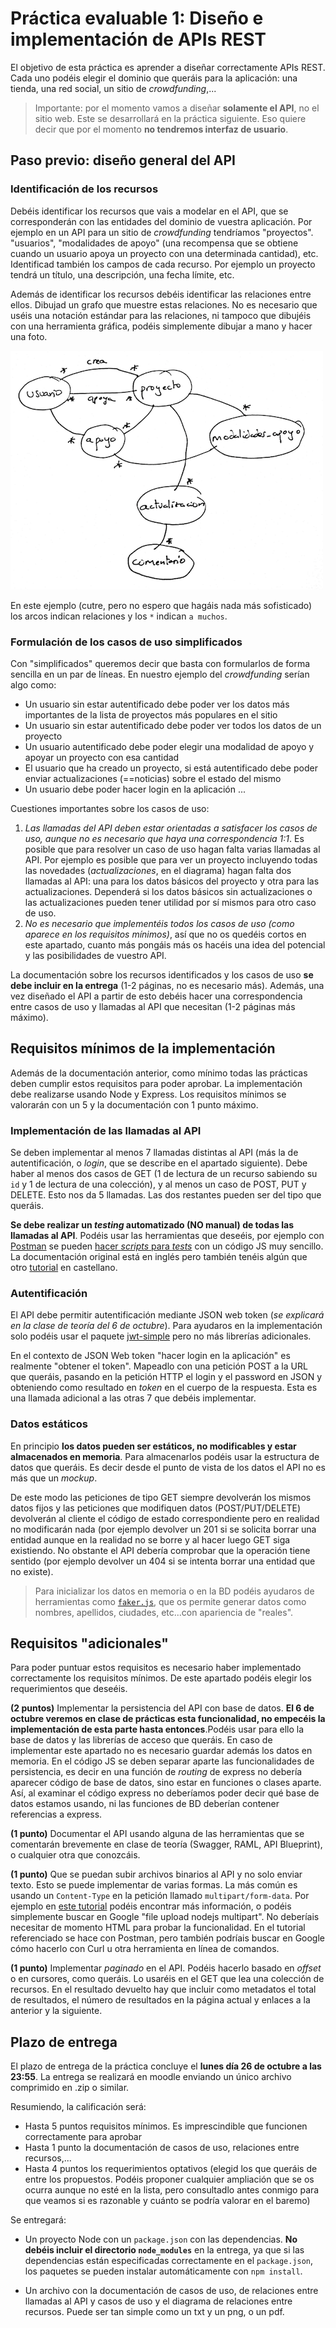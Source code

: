 # Práctica evaluable 1: Diseño e implementación de APIs REST

El objetivo de esta práctica es aprender a diseñar correctamente APIs REST. Cada uno podéis elegir el dominio que queráis para la aplicación: una tienda, una red social, un sitio de *crowdfunding*,... 

> Importante: por el momento vamos a diseñar **solamente el API**, no el sitio web. Este se desarrollará en la práctica siguiente. Eso quiere decir que por el momento **no tendremos interfaz de usuario**.

## Paso previo: diseño general del API

### Identificación de los recursos

Debéis identificar los recursos que vais a modelar en el API, que se corresponderán con las entidades del dominio de vuestra aplicación. Por ejemplo en un API para un sitio de *crowdfunding* tendríamos "proyectos". "usuarios", "modalidades de apoyo" (una recompensa que se obtiene cuando un usuario apoya un proyecto con una determinada cantidad), etc. Identificad también los campos de cada recurso. Por ejemplo un proyecto tendrá un título, una descripción, una fecha límite, etc.

Además de identificar los recursos debéis identificar las relaciones entre ellos. Dibujad un grafo que muestre estas relaciones. No es necesario que uséis una notación estándar para las relaciones, ni tampoco que dibujéis con una herramienta gráfica, podéis simplemente dibujar a mano y hacer una foto.

![](img/modelo_datos.png)

En este ejemplo (cutre, pero no espero que hagáis nada más sofisticado) los arcos indican relaciones y los `*` indican `a muchos`.

### Formulación de los casos de uso simplificados

Con "simplificados" queremos decir que basta con formularlos de forma sencilla en un par de líneas. En nuestro ejemplo del *crowdfunding* serían algo como:

* Un usuario sin estar autentificado debe poder ver los datos más importantes de la lista de proyectos más populares en el sitio
* Un usuario sin estar autentificado debe poder ver todos los datos de un proyecto
* Un usuario autentificado debe poder elegir una modalidad de apoyo y apoyar un proyecto con esa cantidad
* El usuario que ha creado un proyecto, si está autentificado debe poder enviar actualizaciones (==noticias) sobre el estado del mismo
* Un usuario debe poder hacer login en la aplicación
...

Cuestiones importantes sobre los casos de uso:

1. *Las llamadas del API deben estar orientadas a satisfacer los casos de uso, aunque no es necesario que haya una correspondencia 1:1*. Es posible que para resolver un caso de uso hagan falta varias llamadas al API. Por ejemplo es posible que para ver un proyecto incluyendo todas las novedades (*actualizaciones*, en el diagrama) hagan falta dos llamadas al API: una para los datos básicos del proyecto y otra para las actualizaciones. Dependerá si los datos básicos sin actualizaciones o las actualizaciones pueden tener utilidad por sí mismos para otro caso de uso.
2. *No es necesario que implementéis todos los casos de uso (como aparece en los requisitos mínimos)*, así que no os quedéis cortos en este apartado, cuanto más pongáis más os hacéis una idea del potencial y las posibilidades de vuestro API.

La documentación sobre los recursos identificados y los casos de uso **se debe incluir en la entrega** (1-2 páginas, no es necesario más). Además, una vez diseñado el API a partir de esto debéis hacer una correspondencia entre casos de uso y llamadas al API que necesitan (1-2 páginas más máximo).

## Requisitos mínimos de la implementación

Además de la documentación anterior, como mínimo todas las prácticas deben cumplir estos requisitos para poder aprobar. La implementación debe realizarse usando Node y Express. Los requisitos mínimos se valorarán con un 5 y la documentación con 1 punto máximo.

### Implementación de las llamadas al API 

Se deben implementar al menos 7 llamadas distintas al API (más la de autentificación, o *login*, que se describe en el apartado siguiente). Debe haber al menos dos casos de GET (1 de lectura de un recurso sabiendo su `id` y 1 de lectura de una colección), y al menos un caso de POST, PUT y DELETE. Esto nos da 5 llamadas. Las dos restantes pueden ser del tipo que queráis.  

**Se debe realizar un *testing* automatizado (NO manual) de todas las llamadas al API**. Podéis usar las herramientas que deseéis, por ejemplo con [Postman](https://www.getpostman.com/) se pueden [hacer *scripts* para *tests*](https://www.getpostman.com/docs/v6/postman/scripts/test_scripts) con un código JS muy sencillo. La documentación original está en inglés pero también tenéis algún que otro [tutorial](https://medium.com/@cesiztel/c%C3%B3mo-se-hace-api-testing-con-postman-978a521552f4) en castellano.

### Autentificación

El API debe permitir autentificación mediante JSON web token (*se explicará en la clase de teoría del 6 de octubre*). Para ayudaros en la implementación solo podéis usar el paquete [jwt-simple](https://www.npmjs.com/package/jwt-simple) pero no más librerías adicionales.

En el contexto de JSON Web token "hacer login en la aplicación" es realmente "obtener el token". Mapeadlo con una petición POST a la URL que queráis, pasando en la petición HTTP el login y el password en JSON y obteniendo como resultado en *token* en el cuerpo de la respuesta. Esta es una llamada adicional a las otras 7 que debéis implementar.

### Datos estáticos

En principio **los datos pueden ser estáticos, no modificables y estar almacenados en memoria**. Para almacenarlos podéis usar la estructura de datos que queráis. Es decir desde el punto de vista de los datos el API no es más que un *mockup*. 

De este modo las peticiones de tipo GET siempre devolverán los mismos datos fijos y las peticiones que modifiquen datos (POST/PUT/DELETE) devolverán al cliente el código de estado correspondiente pero en realidad no modificarán nada (por ejemplo devolver un 201 si se solicita borrar una entidad aunque en la realidad no se borre y al hacer luego GET siga existiendo. No obstante el API debería comprobar que la operación tiene sentido (por ejemplo devolver un 404 si se intenta borrar una entidad que no existe).

> Para inicializar los datos en memoria o en la BD podéis ayudaros de herramientas como [`faker.js`](https://github.com/marak/Faker.js/), que os permite generar datos como nombres, apellidos, ciudades, etc...con apariencia de "reales".

## Requisitos "adicionales"

Para poder puntuar estos requisitos es necesario haber implementado correctamente los requisitos mínimos. De este apartado podéis elegir los requerimientos que deseéis.

**(2 puntos)** Implementar la persistencia del API con base de datos. **El 6 de octubre veremos en clase de prácticas esta funcionalidad, no empecéis la implementación de esta parte hasta entonces**.Podéis usar para ello la base de datos y las librerías de acceso que queráis. En caso de implementar este apartado no es necesario guardar además los datos en memoria. En el código JS se deben separar aparte las funcionalidades de persistencia, es decir en una función de *routing* de express no debería aparecer código de base de datos, sino estar en funciones o clases aparte. Así, al examinar el código express no deberíamos poder decir qué base de datos estamos usando, ni las funciones de BD deberían contener referencias a express. 

**(1 punto)** Documentar el API usando alguna de las herramientas que se comentarán brevemente en clase de teoría (Swagger, RAML, API Blueprint), o cualquier otra que conozcáis.

**(1 punto)** Que se puedan subir archivos binarios al API y no solo enviar texto. Esto se puede implementar de varias formas. La más común es usando un `Content-Type` en la petición llamado `multipart/form-data`. Por ejemplo en [este tutorial](https://medium.com/@bmshamsnahid/nodejs-file-upload-using-multer-3a904516f6d2) podéis encontrar más información, o podéis simplemente buscar en Google "file upload nodejs multipart". No deberíais necesitar de momento HTML para probar la funcionalidad. En el tutorial referenciado se hace con Postman, pero también podríais buscar en Google cómo hacerlo con Curl u otra herramienta en línea de comandos.

**(1 punto)** Implementar *paginado* en el API. Podéis hacerlo basado en *offset* o en cursores, como queráis. Lo usaréis en el GET que lea una colección de recursos. En el resultado devuelto hay que incluir como metadatos el total de resultados, el número de resultados en la página actual y enlaces a la anterior y la siguiente.

## Plazo de entrega

El plazo de entrega de la práctica concluye el **lunes día 26 de octubre a las 23:55**. La entrega se realizará en moodle enviando un único archivo comprimido en .zip o similar. 

Resumiendo, la calificación será:

- Hasta 5 puntos requisitos mínimos. Es imprescindible que funcionen correctamente para aprobar
- Hasta 1 punto la documentación de casos de uso, relaciones entre recursos,...
- Hasta 4 puntos los requerimientos optativos (elegid los que queráis de entre los propuestos. Podéis proponer cualquier ampliación que se os ocurra aunque no esté en la lista, pero consultadlo antes conmigo para que veamos si es razonable y cuánto se podría valorar en el baremo)

Se entregará:

- Un proyecto Node con un `package.json` con las dependencias. **No debéis incluir el directorio `node_modules`** en la entrega, ya que si las dependencias están especificadas correctamente en el `package.json`, los paquetes se pueden instalar automáticamente con `npm install`.  

- Un archivo con la documentación de casos de uso, de relaciones entre llamadas al API y casos de uso y el diagrama de relaciones entre recursos. Puede ser tan simple como un txt y un png, o un pdf.



